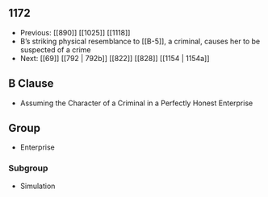 ## 1172
- Previous: [[890]] [[1025]] [[1118]] 
- B’s striking physical resemblance to [[B-5]], a criminal, causes her to be suspected of a crime
- Next: [[69]] [[792 | 792b]] [[822]] [[828]] [[1154 | 1154a]] 

## B Clause
- Assuming the Character of a Criminal in a Perfectly Honest Enterprise

## Group
- Enterprise

### Subgroup
- Simulation

